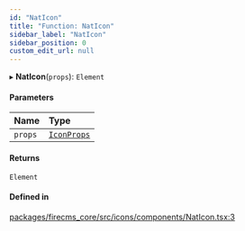 ```yaml
---
id: "NatIcon"
title: "Function: NatIcon"
sidebar_label: "NatIcon"
sidebar_position: 0
custom_edit_url: null
---
```


▸ **NatIcon**(`props`): `Element`

#### Parameters

| Name | Type |
| :------ | :------ |
| `props` | [`IconProps`](../types/IconProps.md) |

#### Returns

`Element`

#### Defined in

[packages/firecms_core/src/icons/components/NatIcon.tsx:3](https://github.com/FireCMSco/firecms/blob/d45f3739/packages/firecms_core/src/icons/components/NatIcon.tsx#L3)
